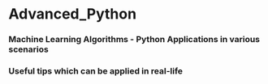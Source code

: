 # Advanced_Python
### Machine Learning Algorithms - Python Applications in various scenarios
### Useful tips which can be applied in real-life
